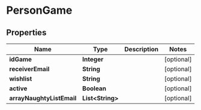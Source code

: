 # PersonGame

## Properties
Name | Type | Description | Notes
------------ | ------------- | ------------- | -------------
**idGame** | **Integer** |  |  [optional]
**receiverEmail** | **String** |  |  [optional]
**wishlist** | **String** |  |  [optional]
**active** | **Boolean** |  |  [optional]
**arrayNaughtyListEmail** | **List&lt;String&gt;** |  |  [optional]
